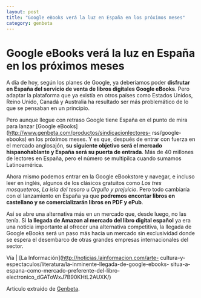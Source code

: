 ```yaml
---
layout: post
title: "Google eBooks verá la luz en España en los próximos meses"
category: genbeta
---
```


# Google eBooks verá la luz en España en los próximos meses

A día de hoy, según los planes de Google, ya deberíamos poder **disfrutar en
España del servicio de venta de libros digitales Google eBooks**. Pero adaptar
la plataforma que ya existía en otros países como Estados Unidos, Reino Unido,
Canadá y Australia ha resultado ser más problemático de lo que se pensaban en
un principio.

Pero aunque llegue con retraso Google tiene España en el punto de mira para
lanzar [Google eBooks](http://www.genbeta.com/productos/sindicacionlectores-
rss/google-ebooks) en los próximos meses. Y es que, después de entrar con
fuerza en el mercado anglosajón, **su siguiente objetivo será el mercado
hispanohablante y España será su puerta de entrada**. Más de 40 millones de
lectores en España, pero el número se multipilca cuando sumamos Latinoamérica.  
  
Ahora mismo podemos entrar en la Google eBookstore y navegar, e incluso leer
en inglés, algunos de los clásicos gratuitos como _Los tres mosqueteros_, _La
isla del tesoro_ u _Orgullo y prejuicio_. Pero todo cambiaría con el
lanzamiento en España ya que **podremos encontar libros en castellano y se
comercializarán libros en PDF y ePub**.

Así se abre una alternativa más en un mercado que, desde luego, no las tenía.
Si **la llegada de Amazon al mercado del libro digital español** ya era una
noticia importante al ofrecer una alternativa competitiva, la llegada de
Google eBooks será un paso más hacia un mercado sin exclusividad donde se
espera el desembarco de otras grandes empresas internacionales del sector.

Vía | [La Información](http://noticias.lainformacion.com/arte-
cultura-y-espectaculos/literatura/la-inminente-llegada-de-google-ebooks-
situa-a-espana-como-mercado-preferente-del-libro-
electronico_dGAToWxJ7B90KHtL2AUXK/)

Artículo extraído de [Genbeta](http://www.genbeta.com).
